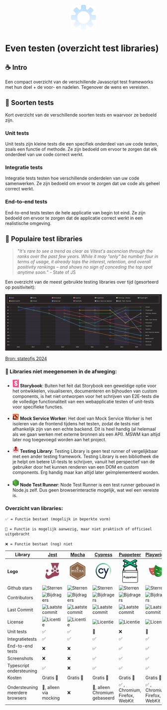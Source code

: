 <p align="center"><img alt="" width="80" height="auto" src="./public/images/logo.svg"></p>

# Even testen (overzicht test libraries)

## ☕ Intro
Een compact overzicht van de verschillende Javascript test frameworks met hun doel + de voor- en nadelen. Tegenover de wens en vereisten.

## 🧪 Soorten tests
Kort overzicht van de verschillende soorten tests en waarvoor ze bedoeld zijn.

### Unit tests
Unit tests zijn kleine tests die een specifiek onderdeel van uw code testen, zoals een functie of methode. Ze zijn bedoeld om ervoor te zorgen dat elk onderdeel van uw code correct werkt.

### Integratie tests
Integratie tests testen hoe verschillende onderdelen van uw code samenwerken. Ze zijn bedoeld om ervoor te zorgen dat uw code als geheel correct werkt. 

### End-to-end tests
End-to-end tests testen de hele applicatie van begin tot eind. Ze zijn bedoeld om ervoor te zorgen dat de applicatie correct werkt in een realistische omgeving.

## 🚀 Populaire test libraries
> "*It's rare to see a trend as clear as Vitest's ascencion through the ranks over the past few years. While it may "only" be number four in terms of usage, it already tops the interest, retention, and overall positivity rankings – and shows no sign of conceding the top spot anytime soon.*" - State of JS

Een overzicht van de meest gebruikte testing libraries over tijd (gesorteerd op positiviteit):

<img src="./public/images/state-of-js-metrics.png">

[Bron: stateofjs 2024](https://2024.stateofjs.com/en-US/libraries/testing/)

### 🙈 Libraries niet meegenomen in de afweging:


- <img alt="" width="20" height="auto" src="./public/images/storybook.svg"> **Storybook**: 
Buiten het feit dat Storybook een geweldige optie voor het ontwikkelen, visualiseren, documenteren en bijhouden van custom components, is het niet ontworpen voor het schrijven van E2E-tests die de volledige functionaliteit van een webapplicatie testen of unit-tests voor specifieke functies.


- <img alt="" width="20" height="auto" src="./public/images/msw.svg"> **Mock Service Worker**: Het doel van Mock Service Worker is het isoleren van de frontend tijdens het testen, zodat de tests niet afhankelijk zijn van een echte backend. Dit is heel handig (al helemaal als we gaan werken met externe bronnen als een API). MSWM kan altijd later nog toegevoegd worden aan het project.

- <img alt="" width="20" height="auto" src="./public/images/testing-library.svg"> **Testing Library**:
Testing Library is geen test runner of vergelijkbaar met een ander testing framework. Testing Library is een bibliotheek die je helpt om betere UI-tests te schrijven, vanuit het perspectief van de gebruiker door het kunnen renderen van een DOM en custom components. Erg handig maar kan altijd later geïmplementeerd worden.

- <img alt="" width="20" height="auto" src="./public/images/nodejs.svg"> **Node Test Runner**: Node Test Runner is een test runner gebouwd in Node.js zelf. Dus geen browserinteractie mogelijk, wat wel een vereiste is.


### Overzicht van libraries:
```text
✅ = Functie bestaat (mogelijk in beperkte vorm)

🚧 = Functie is mogelijk aanwezig, maar niet praktisch of officieel uitgebracht

❌ = Functie bestaat (nog) niet
```
| **Library** | [Jest](https://github.com/facebook/jest) | [Mocha](https://github.com/mochajs/mocha) | [Cypress](https://github.com/cypress-io/cypress) | [Puppeteer](https://github.com/puppeteer/puppeteer) | [Playwright](https://github.com/microsoft/playwright) | [WebdriverIO](https://github.com/webdriverio/webdriverio) | [Vitest](https://github.com/vitest-dev/vitest) | [Selenium](https://github.com/SeleniumHQ/selenium) | [TestCafe](https://github.com/DevExpress/testcafe)
|---|---|---|---|---|---|---|---|---|---|
| **Logo** | <center><img style="width: 50px;" src="./public/images/jest.svg"></center> | <center><img style="width: 50px;" src="./public/images/mocha.svg"></center> | <center><img style="width: 50px;" src="./public/images/cypress.svg"></center> | <center><img style="width: 50px;" src="./public/images/puppeteer.svg"></center> | <center><img style="width: 50px;" src="./public/images/playwright.svg"></center> | <center><img style="width: 50px;" src="./public/images/webdriverio.svg"></center> | <center><img style="width: 50px;" src="./public/images/vitest.svg"></center> | <center><img style="width: 50px;" src="./public/images/selenium.svg"></center> | <center><img style="width: 50px;" src="./public/images/testcafe.svg"></center> |
| Github stars | ![Sterren](https://img.shields.io/github/stars/facebook/jest) | ![Sterren](https://img.shields.io/github/stars/mochajs/mocha) | ![Sterren](https://img.shields.io/github/stars/cypress-io/cypress) | ![Sterren](https://img.shields.io/github/stars/puppeteer/puppeteer) | ![Sterren](https://img.shields.io/github/stars/microsoft/playwright) | ![Sterren](https://img.shields.io/github/stars/webdriverio/webdriverio) | ![Sterren](https://img.shields.io/github/stars/vitest-dev/vitest) | ![Sterren](https://img.shields.io/github/stars/SeleniumHQ/selenium) | ![Sterren](https://img.shields.io/github/stars/DevExpress/testcafe) |
| Contributors | ![Bijdragers](https://img.shields.io/github/contributors/facebook/jest) | ![Bijdragers](https://img.shields.io/github/contributors/mochajs/mocha) | ![Bijdragers](https://img.shields.io/github/contributors/cypress-io/cypress) | ![Bijdragers](https://img.shields.io/github/contributors/puppeteer/puppeteer) | ![Bijdragers](https://img.shields.io/github/contributors/microsoft/playwright) | ![Bijdragers](https://img.shields.io/github/contributors/webdriverio/webdriverio) | ![Bijdragers](https://img.shields.io/github/contributors/vitest-dev/vitest) | ![Bijdragers](https://img.shields.io/github/contributors/SeleniumHQ/selenium) | ![Bijdragers](https://img.shields.io/github/contributors/DevExpress/testcafe) |
| Last Commit | ![Laatste commit](https://img.shields.io/github/last-commit/facebook/jest) | ![Laatste commit](https://img.shields.io/github/last-commit/mochajs/mocha) | ![Laatste commit](https://img.shields.io/github/last-commit/cypress-io/cypress) | ![Laatste commit](https://img.shields.io/github/last-commit/puppeteer/puppeteer) | ![Laatste commit](https://img.shields.io/github/last-commit/microsoft/playwright) | ![Laatste commit](https://img.shields.io/github/last-commit/webdriverio/webdriverio) | ![Laatste commit](https://img.shields.io/github/last-commit/vitest-dev/vitest) | ![Laatste commit](https://img.shields.io/github/last-commit/SeleniumHQ/selenium) | ![Laatste commit](https://img.shields.io/github/last-commit/DevExpress/testcafe) |
| License | ![Licentie](https://img.shields.io/github/license/facebook/jest) | ![Licentie](https://img.shields.io/github/license/mochajs/mocha) | ![Licentie](https://img.shields.io/github/license/cypress-io/cypress) | ![Licentie](https://img.shields.io/github/license/puppeteer/puppeteer) | ![Licentie](https://img.shields.io/github/license/microsoft/playwright) | ![Licentie](https://img.shields.io/github/license/webdriverio/webdriverio) | ![Licentie](https://img.shields.io/github/license/vitest-dev/vitest) | ![Licentie](https://img.shields.io/github/license/SeleniumHQ/selenium) | ![Licentie](https://img.shields.io/github/license/DevExpress/testcafe) |
| Unit tests | ✅ | ✅ | 🚧 | ❌ | 🚧 | 🚧 | ✅ | ❌ | ❌ |
| Integratietests | ✅ | ✅ | ✅ | ✅ | ✅ | ✅ | ✅ | ✅ | ✅ |
| End-to-end tests | ❌ | ❌ | ✅ | ✅ | ✅ | ✅ | ❌ | ✅ | ✅ |
| Screenshots | ❌ | ❌ | ✅  | ✅  | ✅  | ❌ | ❌ | ❌ | ✅  |
| Typescript ondersteuning | ✅  | ❌ | ✅  | ✅  | ✅  | ✅  | ✅  | ❌ | ✅  |
| Kosten | Gratis 💸 | Gratis 💸 | Gratis 💸 | Gratis 💸 | Gratis 💸 | Gratis 💸 | Gratis 💸 | Gratis 💸 | Gratis 💸 |
| Ondersteuning meerdere browsers | 🚧, alleen via mocking | ❌ | 🚧, alleen Chromium gebaseerd | ✅ , Chromium, Firefox, WebKit | ✅ , Chromium, Firefox, WebKit | ✅ , Chromium, Firefox, WebKit | 🚧, alleen via mocking | ✅ , Chromium, Firefox, WebKit | ✅ , Chromium, Firefox, WebKit |
